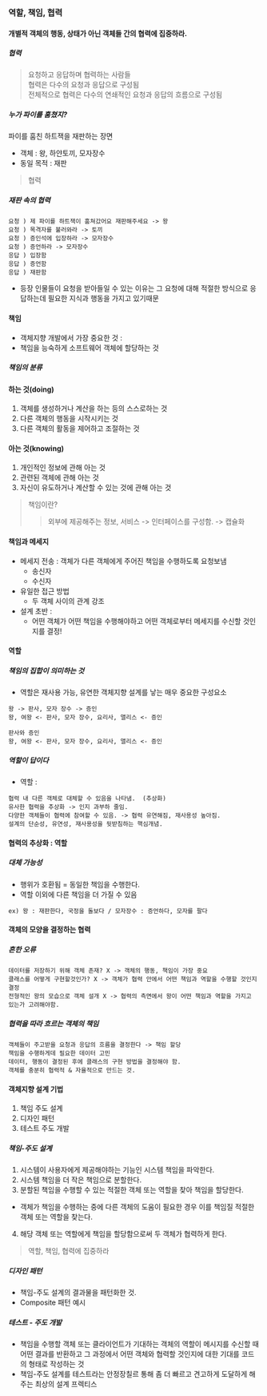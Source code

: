 
### 역할, 책임, 협력
#### 개별적 객체의 행동, 상태가 아닌 객체들 간의 협력에 집중하라.

##### 협력
> 요청하고 응답하며 협력하는 사람들</br>
> 협력은 다수의 요청과 응답으로 구성됨</br>
> 전체적으로 협력은 다수의 연쇄적인 요청과 응답의 흐름으로 구성됨</br>

##### 누가 파이를 훔쳤지?
파이를 훔친 하트잭을 재판하는 장면
- 객체 : 왕, 하얀토끼, 모자장수
- 동일 목적 : 재판
 > 협력

##### 재판 속의 협력
```
요청 ) 제 파이를 하트잭이 훔쳐갔어요 재판해주세요 -> 왕
요청 ) 목격자를 불러와라 -> 토끼
요청 ) 증인석에 입장하라 -> 모자장수
요청 ) 증언하라 -> 모자장수
응답 ) 입장함
응답 ) 증언함
응답 ) 재판함
```
- 등장 인물들이 요청을 받아들일 수 있는 이유는 그 요청에 대해 적절한 방식으로 응답하는데 필요한 지식과 행동을 가지고 있기때문

#### 책임
- 객체지향 개발에서 가장 중요한 것 : 
 - 책임을 능숙하게 소프트웨어 객체에 할당하는 것

##### 책임의 분류
#### 하는 것(doing)
1. 객체를 생성하거나 계산을 하는 등의 스스로하는 것
2. 다른 객체의 행동을 시작시키는 것
3. 다른 객체의 활동을 제어하고 조절하는 것

#### 아는 것(knowing)
1. 개인적인 정보에 관해 아는 것
2. 관련된 객체에 관해 아는 것
3. 자신이 유도하거나 계산할 수 있는 것에 관해 아는 것

> 책임이란?
 > > 외부에 제공해주는 정보, 서비스 -> 인터페이스를 구성함. -> 캡슐화

#### 책임과 메세지
- 메세지 전송 : 객체가 다른 객체에게 주어진 책임을 수행하도록 요청보냄
  - 송신자
  - 수신자
- 유일한 접근 방법
  - 두 객체 사이의 관계 강조
- 설계 초반 : 
  - 어떤 객체가 어떤 책임을 수행해야하고 어떤 객체로부터 메세지를 수신할 것인지를 결정!

#### 역할
##### 책임의 집합이 의미하는 것
- 역할은 재사용 가능, 유연한 객체지향 설계를 낳는 매우 중요한 구성요소
```
왕 -> 판사, 모자 장수 -> 증인
왕, 여왕 <- 판사, 모자 장수, 요리사, 앨리스 <- 증인
```

```
판사와 증인
왕, 여왕 <- 판사, 모자 장수, 요리사, 앨리스 <- 증인
```

##### 역할이 답이다
- 역할 : 
```
협력 내 다른 객체로 대체할 수 있음을 나타냄.  (추상화)
유사한 협력을 추상화 -> 인지 과부하 줄임.
다양한 객체들이 협력에 참여할 수 있음. -> 협력 유연해짐, 재사용성 높아짐.
설계의 단순성, 유연성, 재사용성을 뒷받침하는 핵심개념.
```

#### 협력의 추상화 : 역할
##### 대체 가능성
- 행위가 호환됨 = 동일한 책임을 수행한다.
- 역할 이외에 다른 책임을 더 가질 수 있음
```
ex) 왕 : 재판한다, 국정을 돌보다 / 모자장수 : 증언하다, 모자를 팔다
```

#### 객체의 모양을 결정하는 협력
##### 흔한 오류
```
데이터를 저장하기 위해 객체 존재? X -> 객체의 행동, 책임이 가장 중요
클래스를 어떻게 구현할것인가? X -> 객체가 협력 안에서 어떤 책임과 역할을 수행할 것인지 결정
전형적인 왕의 모습으로 객체 설개 X -> 협력의 측면에서 왕이 어떤 책임과 역할을 가지고 있는가 고려해야함.
```

##### 협력을 따라 흐르는 객체의 책임
```
객체들이 주고받을 요청과 응답의 흐름을 결정한다 -> 책임 할당
책임을 수행하게데 필요한 데이터 고민
데이터, 행동이 결정된 후에 클래스의 구현 방법을 결정해야 함.
객체를 충분히 협력적 & 자율적으로 만드는 것.
```

#### 객체지향 설계 기법
1. 책임 주도 설계
2. 디자인 패턴
3. 테스트 주도 개발

##### 책임-주도 설계
1. 시스템이 사용자에게 제공해야하는 기능인 시스템 책임을 파악한다.
2. 시스템 책임을 더 작은 책임으로 분할한다.
3. 분할된 책임을 수행할 수 있는 적절한 객체 또는 역할을 찾아 책임을 할당한다.
  - 객체가 책임을 수행하는 중에 다른 객체의 도움이 필요한 경우 이를 책임질 적절한 객체 또는 역할을 찾는다.
4. 해당 객체 또는 역할에게 책임을 할당함으로써 두 객체가 협력하게 한다.
> 역할, 책임, 협력에 집중하라

##### 디자인 패턴
- 책임-주도 설계의 결과물을 패턴화한 것.
- Composite 패턴 예시

##### 테스트 - 주도 개발
- 책임을 수행할 객체 또는 클라이언트가 기대하는 객체의 역할이 메시지를 수신할 때 어떤 결과를 반환하고 그 과정에서 어떤 객체와 협력할 것인지에 대한 기대를 코드의 형태로 작성하는 것
- 책임-주도 설계를 테스트라는 안정장칠르 통해 좀 더 빠르고 견고하게 도달하게 해주는 최상의 설계 프렉티스

